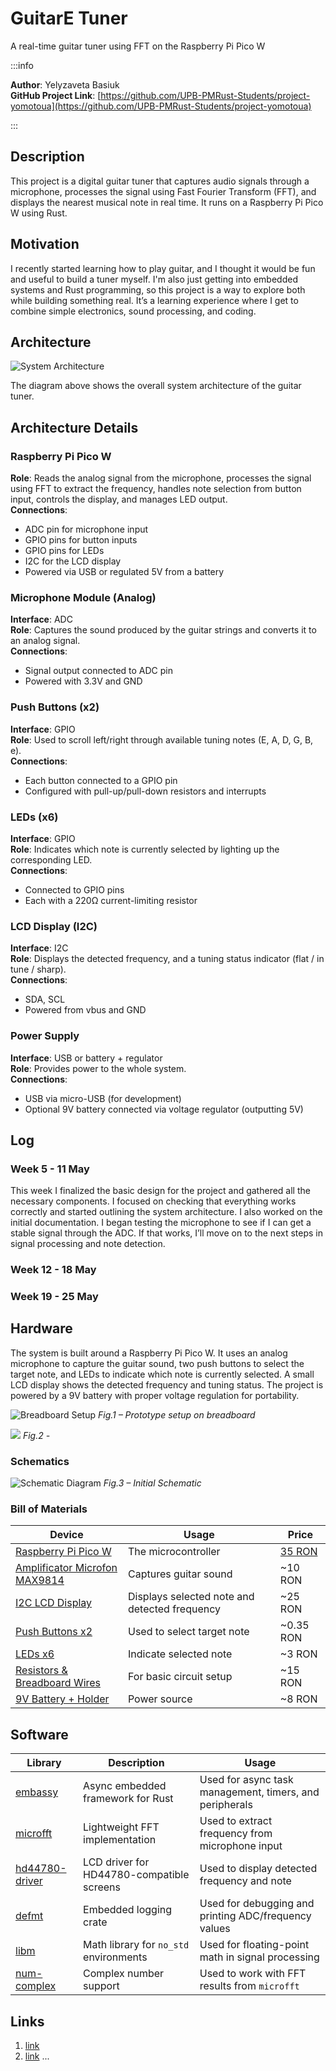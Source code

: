 # GuitarE Tuner

A real-time guitar tuner using FFT on the Raspberry Pi Pico W

:::info

**Author**: Yelyzaveta Basiuk\
**GitHub Project Link**: [https://github.com/UPB-PMRust-Students/project-yomotoua](https://github.com/UPB-PMRust-Students/project-yomotoua)

:::

## Description

This project is a digital guitar tuner that captures audio signals through a microphone, processes the signal using Fast Fourier Transform (FFT), and displays the nearest musical note in real time. It runs on a Raspberry Pi Pico W using Rust.

## Motivation

I recently started learning how to play guitar, and I thought it would be fun and useful to build a tuner myself. I'm also just getting into embedded systems and Rust programming, so this project is a way to explore both while building something real. It’s a learning experience where I get to combine simple electronics, sound processing, and coding.

## Architecture

![System Architecture](./diagram.webp)

The diagram above shows the overall system architecture of the guitar tuner.

## Architecture Details

### Raspberry Pi Pico W

**Role**: Reads the analog signal from the microphone, processes the signal using FFT to extract the frequency, handles note selection from button input, controls the display, and manages LED output.  
**Connections**:

- ADC pin for microphone input
- GPIO pins for button inputs
- GPIO pins for LEDs
- I2C for the LCD display
- Powered via USB or regulated 5V from a battery

### Microphone Module (Analog)

**Interface**: ADC  
**Role**: Captures the sound produced by the guitar strings and converts it to an analog signal.  
**Connections**:
- Signal output connected to ADC pin
- Powered with 3.3V and GND

### Push Buttons (x2)

**Interface**: GPIO  
**Role**: Used to scroll left/right through available tuning notes (E, A, D, G, B, e).  
**Connections**:
- Each button connected to a GPIO pin
- Configured with pull-up/pull-down resistors and interrupts

### LEDs (x6)

**Interface**: GPIO  
**Role**: Indicates which note is currently selected by lighting up the corresponding LED.  
**Connections**:
- Connected to GPIO pins
- Each with a 220Ω current-limiting resistor

### LCD Display (I2C)

**Interface**: I2C\
**Role**: Displays the detected frequency, and a tuning status indicator (flat / in tune / sharp).  
**Connections**:
- SDA, SCL
- Powered from vbus and GND

### Power Supply

**Interface**: USB or battery + regulator  
**Role**: Provides power to the whole system.  
**Connections**:
- USB via micro-USB (for development)
- Optional 9V battery connected via voltage regulator (outputting 5V)

## Log

### Week 5 - 11 May

This week I finalized the basic design for the project and gathered all the necessary components. I focused on checking that everything works correctly and started outlining the system architecture. I also worked on the initial documentation. I began testing the microphone to see if I can get a stable signal through the ADC. If that works, I’ll move on to the next steps in signal processing and note detection.

### Week 12 - 18 May

### Week 19 - 25 May

## Hardware

The system is built around a Raspberry Pi Pico W. It uses an analog microphone to capture the guitar sound, two push buttons to select the target note, and LEDs to indicate which note is currently selected. A small LCD display shows the detected frequency and tuning status. The project is powered by a 9V battery with proper voltage regulation for portability.

![Breadboard Setup](./hardware1.webp)
_Fig.1 – Prototype setup on breadboard_

![](./hardware2.webp)
_Fig.2 -_

### Schematics

![Schematic Diagram](./schematic.webp)
_Fig.3 – Initial Schematic_

### Bill of Materials

| Device                                                                                                                                                              | Usage                                         | Price                                                                                         |
| ------------------------------------------------------------------------------------------------------------------------------------------------------------------- | --------------------------------------------- | --------------------------------------------------------------------------------------------- |
| [Raspberry Pi Pico W](https://www.raspberrypi.com/documentation/microcontrollers/raspberry-pi-pico.html)                                                            | The microcontroller                           | [35 RON](https://www.optimusdigital.ro/en/raspberry-pi-boards/12394-raspberry-pi-pico-w.html) |
| [Amplificator Microfon MAX9814](https://www.emag.ro/amplificator-microfon-max9814-ai1095/pd/DJGRKFMBM/?ref=history-shopping_421198446_112784_1)                     | Captures guitar sound                         | ~10 RON                                                                                       |
| [I2C LCD Display](https://www.optimusdigital.ro/en/lcds/2894-1602-lcd-with-i2c-interface-and-blue-backlight.html?search_query=I2C+LCD+Display&results=30)           | Displays selected note and detected frequency | ~25 RON                                                                                       |
| [Push Buttons x2](https://www.optimusdigital.ro/en/buttons-and-switches/1119-6x6x6-push-button.html?search_query=Push+Buttons+&results=56)                          | Used to select target note                    | ~0.35 RON                                                                                     |
| [LEDs x6](https://www.optimusdigital.ro/en/leds/931-5-mm-green-led-with-clear-lens.html?search_query=green+LED+&results=237)                                        | Indicate selected note                        | ~3 RON                                                                                        |
| [Resistors & Breadboard Wires](https://www.optimusdigital.ro/en/wires-with-connectors/12-breadboard-jumper-wire-set.html?search_query=Breadboard+Wires&results=142) | For basic circuit setup                       | ~15 RON                                                                                       |
| [9V Battery + Holder](https://www.optimusdigital.ro/en/linear-regulators/61-breadboard-source-power.html?search_query=breadboard+power+supply&results=119)          | Power source                                  | ~8 RON                                                                                        |

## Software

| Library                                                        | Description                               | Usage                                                   |
| -------------------------------------------------------------- | ----------------------------------------- | ------------------------------------------------------- |
| [embassy](https://github.com/embassy-rs/embassy)               | Async embedded framework for Rust         | Used for async task management, timers, and peripherals |
| [microfft](https://github.com/vega002/microfft)                | Lightweight FFT implementation            | Used to extract frequency from microphone input         |
| [hd44780-driver](https://github.com/JohnDoneth/hd44780-driver) | LCD driver for HD44780-compatible screens | Used to display detected frequency and note             |
| [defmt](https://github.com/knurling-rs/defmt)                  | Embedded logging crate                    | Used for debugging and printing ADC/frequency values    |
| [libm](https://github.com/rust-lang/libm)                      | Math library for `no_std` environments    | Used for floating-point math in signal processing       |
| [num-complex](https://github.com/rust-num/num-complex)         | Complex number support                    | Used to work with FFT results from `microfft`           |

## Links

1. [link](https://www.youtube.com/watch?v=dQW4oFJt9c8)
2. [link](https://www.youtube.com/watch?v=koN-70ackHM)
   ...
